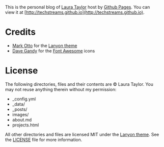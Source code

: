 This is the personal blog of [Laura Taylor](https://github.com/techstreams) host by [Github Pages](https://pages.github.com/). You can view it at [http://techstreams.github.io](http://techstreams.github.io).

# Credits

* [Mark Otto](https://github.com/mdo) for the [Lanyon theme](https://github.com/poole/lanyon)
* [Dave Gandy](https://twitter.com/davegandy) for the [Font Awesome](http://fortawesome.github.io/Font-Awesome/) icons


# License

The following directories, files and their contents are © Laura Taylor. You may not reuse anything therein without my permission:

* _config.yml
* _data/
* _posts/
* images/
* about.md
* projects.html

All other directories and files are licensed MIT under the [Lanyon theme](https://github.com/poole/lanyon).  See the [LICENSE](LICENSE.md) file for more information.
